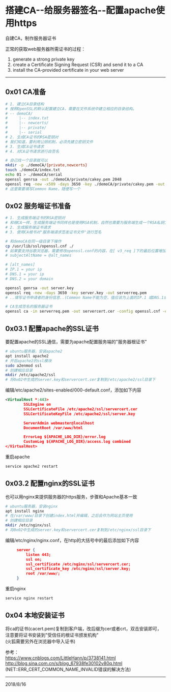 # 搭建CA--给服务器签名--配置apache使用https

自建CA，制作服务器证书  

正常的获取web服务器所需证书的过程：  
1. generate a strong private key  
2. create a Certificate Signing Request (CSR) and send it to a CA  
3. install the CA-provided certificate in your web server  

---

## 0x01 CA准备
```sh
# 1. 建立CA目录结构
# 按照OpenSSL的默认配置建立CA，需要在文件系统中建立相应的目录结构。
# -- demoCA/
#     |-- index.txt
#     |-- newcerts/
#     |-- private/
#     |-- serial
# 2. 生成CA证书的RSA密钥对
# 我们知道，要利用公钥机制，必须先建立密钥文件
# 3. 生成CA证书请求
# 4. 对CA证书请求进行自签名

# 自己找一个目录就可以
mkdir -p ./demoCA/{private,newcerts}
touch ./demoCA/index.txt
echo 01 > ./demoCA/serial  
openssl genrsa -out ./demoCA/private/cakey.pem 2048
openssl req -new -x509 -days 3650 -key ./demoCA/private/cakey.pem -out ./demoCA/cacert.pem
# 这里需要填写Common Name，随便写一个
```


## 0x02 服务端证书准备
```sh
# 1. 生成服务端证书的RSA密钥对
# 和根CA一样，生成服务端证书同样也是使用RSA机制，自然也需要为服务端生成一个RSA私钥文件(但不能和CA的一样)
# 2. 生成服务端证书请求
# 3. 使用CA根书对"服务端请求签发证书文件"进行签名 

# 和demoCA在同一级目录下操作
cp /usr/lib/ssl/openssl.cnf ./
# 如果要支持谷歌浏览器，需要修改openssl.conf的内容，在[ v3_req ]下的最后位置增加以下内容(去掉一开始的#号，DNS.1，DNS.2可以没有)
# subjectAltName = @alt_names

# [alt_names]
# IP.1 = your ip
# DNS.1 = your ip
# DNS.2 = your domain

openssl genrsa -out server.key
openssl req -new -days 3650 -key server.key -out serverreq.pem
# ..填写证书申请者的身份信息..(Common Name不能为空，值应该为上面的IP.1 或DNS.1或者DNS.2中的一个， 申请证书的countryName必须和CA的countryName相同，保持相同的方法都默认别写就好了)

# CA生成签名的服务器证书
openssl ca -in serverreq.pem -out servercert.cer -config openssl.cnf -extensions v3_req
```


## 0x03.1 配置apache的SSL证书
要配置apache的SSL通信，需要为apache配置服务端的"服务器根证书"  

```sh
# ubuntu服务器，安装apache2
apt install apache2
# 开启apache2的ssl模块
sudo a2enmod ssl
# 创建相应目录
mkdir /etc/apache2/ssl
# 将0x02中生成的server.key和servercert.cer复制到/etc/apache2/ssl目录下
```
编辑/etc/apache2/sites-enabled/000-default.conf，添加如下内容
```xml
<VirtualHost *:443>
        SSLEngine on
        SSLCertificateFile /etc/apache2/ssl/servercert.cer
        SSLCertificateKeyFile /etc/apache2/ssl/server.key

        ServerAdmin webmaster@localhost
        DocumentRoot /var/www/html

        ErrorLog ${APACHE_LOG_DIR}/error.log
        CustomLog ${APACHE_LOG_DIR}/access.log combined
</VirtualHost>
```
重启apache  
```sh
service apache2 restart
```


## 0x03.2 配置nginx的SSL证书
也可以用nginx来提供服务器的https服务，步骤和Apache基本一致  

```sh
# ubuntu服务器，安装nginx
apt install nginx
# 在/var/www/目录下创建index.html并编辑，之后会作为网站主页使用
# 创建相应目录
mkdir /etc/nginx/ssl
# 将0x02中生成的server.key和servercert.cer复制到/etc/nginx/ssl目录下
```
编辑/etc/nginx/nginx.conf，在http的大括号中的最后添加如下内容
```json
     server {
         listen 443;
         ssl on;
         ssl_certificate /etc/nginx/ssl/servercert.cer;
         ssl_certificate_key /etc/nginx/ssl/server.key;
         root /var/www/;
     }
```
重启nginx  
```sh
service nginx restart
```


## 0x04 本地安装证书
将ca的证书(cacert.pem)复制到客户端，改后缀为cer或者crt，双击安装即可，注意要将证书安装到"受信任的根证书颁发机构"  
(火狐需要另外在浏览器中导入证书)  


参考：  
https://www.cnblogs.com/LittleHann/p/3738141.html  
http://blog.sina.com.cn/s/blog_67938fe30102v80q.html (NET::ERR_CERT_COMMON_NAME_INVALID错误的解决方法)  


---
2018/8/16  
